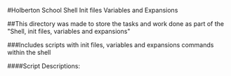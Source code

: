 #Holberton School Shell Init files Variables and Expansions

##This directory was made to store the tasks and work done as part of the "Shell, init files, variables and expansions"

###Includes scripts with init files, variables and expansions commands within the shell

####Script Descriptions:

